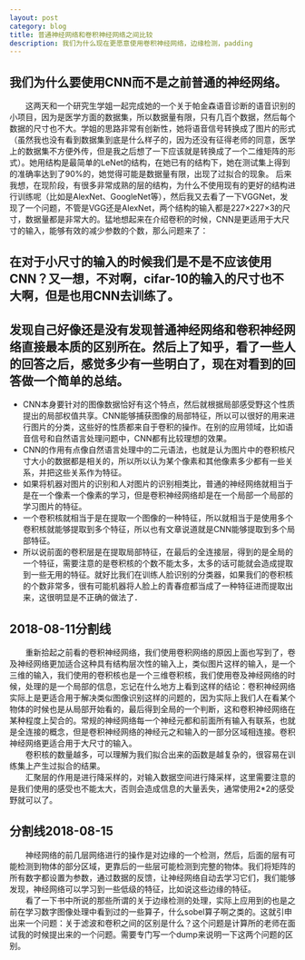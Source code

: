 ```yaml
---
layout: post
category: blog
title: 普通神经网络和卷积神经网络之间比较
description: 我们为什么现在更愿意使用卷积神经网络，边缘检测，padding
---
```


## 我们为什么要使用CNN而不是之前普通的神经网络。  
　　这两天和一个研究生学姐一起完成她的一个关于帕金森语音诊断的语音识别的小项目，因为是医学方面的数据集，所以数据量有限，只有几百个数据，然后每个数据的尺寸也不大。学姐的思路非常有创新性，她将语音信号转换成了图片的形式（虽然我也没有看到数据集到底是什么样子的，因为还没有征得老师的同意，医学上的数据集不方便外传，但是我之后想了一下应该就是转换成了一个二维矩阵的形式）。她用结构是最简单的LeNet的结构，在她已有的结构下，她在测试集上得到的准确率达到了90%的，她觉得可能是数据量有限，出现了过拟合的现象。 
后来我想，在现阶段，有很多非常成熟的层的结构，为什么不使用现有的更好的结构进行训练呢（比如是AlexNet、GoogleNet等），然后我又去看了一下VGGNet，发现了一个问题，不管是VGG还是AlexNet，两个结构的输入都是227×227×3的尺寸，数据量都是非常大的。猛地想起来在介绍卷积的时候，CNN是更适用于大尺寸的输入，能够有效的减少参数的个数，那么问题来了：
## 在对于小尺寸的输入的时候我们是不是不应该使用CNN？又一想，不对啊，cifar-10的输入的尺寸也不大啊，但是也用CNN去训练了。
## 发现自己好像还是没有发现普通神经网络和卷积神经网络直接最本质的区别所在。然后上了知乎，看了一些人的回答之后，感觉多少有一些明白了，现在对看到的回答做一个简单的总结。

- CNN本身要针对的图像数据恰好有这个特点，然后就根据局部感受野这个性质提出的局部权值共享。CNN能够捕获图像的局部特征，所以可以很好的用来进行图片的分类，这些好的性质都来自于卷积的操作。在别的应用领域，比如语音信号和自然语言处理问题中，CNN都有比较理想的效果。
- CNN的作用有点像自然语言处理中的二元语法，也就是认为图片中的卷积核尺寸大小的数据都是相关的，所以所以认为某个像素和其他像素多少都有一些关系，并把这些关系作为特征。
- 如果将机器对图片的识别和人对图片的识别相类比，普通的神经网络就相当于是在一个像素一个像素的学习，但是卷积神经网络却是在一个局部一个局部的学习图片的特征。
- 一个卷积核就相当于是在提取一个图像的一种特征，所以就相当于是使用多个卷积核就能够提取到多个特征，所以也有文章说道就是CNN能够提取到多个局部特征。
- 所以说前面的卷积层是在提取局部特征，在最后的全连接层，得到的是全局的一个特征，需要注意的是卷积核的个数不能太多，太多的话可能就会造成提取到一些无用的特征。就好比我们在训练人脸识别的分类器，如果我们的卷积核的个数非常多，很有可能机器将人脸上的青春痘都当成了一种特征进而提取出来，这很明显是不正确的做法了．

## 2018-08-11分割线
　　重新拾起之前看的卷积神经网络，我们使用卷积网络的原因上面也写到了，卷及神经网络更加适合这种具有结构层次性的输入上，类似图片这样的输入，是一个三维的输入，我们使用的卷积核也是一个三维卷积核，我们使用卷及神经网络的时候，处理的是一个局部的信息，忘记在什么地方上看到这样的结论：卷积神经网络实际上是更适合用于解决类似图像识别这样的问题的，因为实际上我们人在看某个物体的时候也是从局部开始看的，最后得到全局的一个判断，这和卷积神经网络在某种程度上契合的。常规的神经网络每一个神经元都和前面所有输入有联系，也就是全连接的概念，但是卷积神经网络的神经元之和输入的一部分区域相连接。卷积神经网络更适合用于大尺寸的输入。<br>
　　卷积核的数量越多，可以理解为我们拟合出来的函数是越复杂的，很容易在训练集上产生过拟合的结果。<br>
　　汇聚层的作用是进行降采样的，对输入数据空间进行降采样，这里需要注意的是我们使用的感受也不能太大，否则会造成信息的大量丢失，通常使用2*2的感受野就可以了。

## 分割线2018-08-15
　　神经网络的前几层网络进行的操作是对边缘的一个检测，然后，后面的层有可能检测到物体的部分区域，更靠后的一些层可能检测到完整的物体。我们将矩阵的所有数字都设置为参数，通过数据的反馈，让神经网络自动去学习它们，我们能够发现，神经网络可以学习到一些低级的特征，比如说这些边缘的特征。<br>
　　看了一下书中所说的那些所谓的关于边缘检测的处理，实际上应用到的也是之前在学习数字图像处理中看到过的一些算子，什么sobel算子啊之类的。这就引申出来一个问题：关于滤波和卷积之间的区别是什么？这个问题是计算所的老师在面试我的时候提出来的一个问题。需要专门写一个dump来说明一下这两个问题的区别。[]()